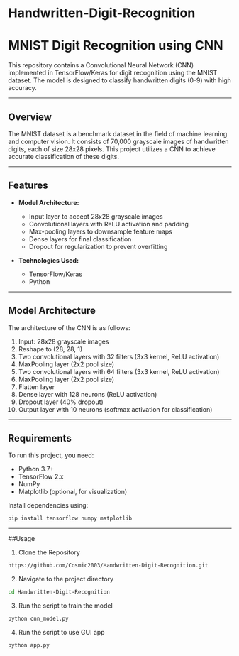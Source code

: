 # Handwritten-Digit-Recognition
# MNIST Digit Recognition using CNN

This repository contains a Convolutional Neural Network (CNN) implemented in TensorFlow/Keras for digit recognition using the MNIST dataset. The model is designed to classify handwritten digits (0-9) with high accuracy.

---

## Overview
The MNIST dataset is a benchmark dataset in the field of machine learning and computer vision. It consists of 70,000 grayscale images of handwritten digits, each of size 28x28 pixels. This project utilizes a CNN to achieve accurate classification of these digits.

---

## Features
- **Model Architecture:**
  - Input layer to accept 28x28 grayscale images
  - Convolutional layers with ReLU activation and padding
  - Max-pooling layers to downsample feature maps
  - Dense layers for final classification
  - Dropout for regularization to prevent overfitting

- **Technologies Used:**
  - TensorFlow/Keras
  - Python

---

## Model Architecture
The architecture of the CNN is as follows:
1. Input: 28x28 grayscale images
2. Reshape to (28, 28, 1)
3. Two convolutional layers with 32 filters (3x3 kernel, ReLU activation)
4. MaxPooling layer (2x2 pool size)
5. Two convolutional layers with 64 filters (3x3 kernel, ReLU activation)
6. MaxPooling layer (2x2 pool size)
7. Flatten layer
8. Dense layer with 128 neurons (ReLU activation)
9. Dropout layer (40% dropout)
10. Output layer with 10 neurons (softmax activation for classification)

---

## Requirements
To run this project, you need:
- Python 3.7+
- TensorFlow 2.x
- NumPy
- Matplotlib (optional, for visualization)

Install dependencies using:
```bash
pip install tensorflow numpy matplotlib
```

---

##Usage
1. Clone the Repository
```bash
https://github.com/Cosmic2003/Handwritten-Digit-Recognition.git
```
2.  Navigate to the project directory
```bash
cd Handwritten-Digit-Recognition
```
3. Run the script to train the model
```bash
python cnn_model.py
```
4. Run the script to use GUI app
```bash
python app.py
```
